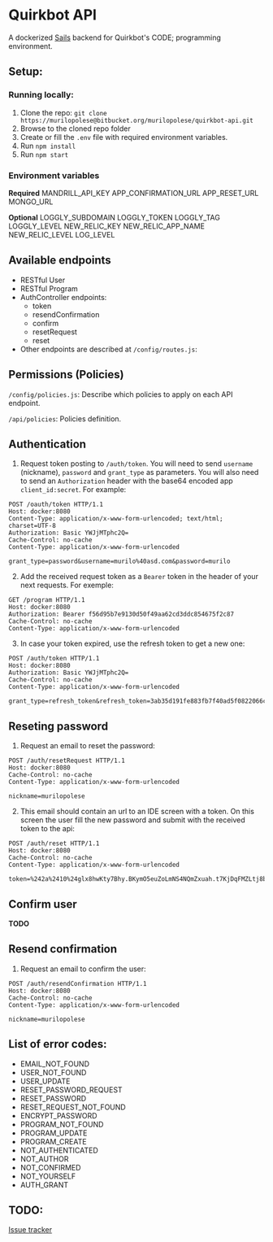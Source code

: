 # Quirkbot API

A dockerized [Sails](http://sailsjs.org) backend for Quirkbot's CODE; programming environment.

## Setup:

### Running locally:

1. Clone the repo: `git clone https://murilopolese@bitbucket.org/murilopolese/quirkbot-api.git`
2. Browse to the cloned repo folder
3. Create or fill the `.env` file with required environment variables.
4. Run `npm install`
5. Run `npm start`

### Environment variables

**Required**
MANDRILL_API_KEY
APP_CONFIRMATION_URL
APP_RESET_URL
MONGO_URL

**Optional**
LOGGLY_SUBDOMAIN
LOGGLY_TOKEN
LOGGLY_TAG
LOGGLY_LEVEL
NEW_RELIC_KEY
NEW_RELIC_APP_NAME
NEW_RELIC_LEVEL
LOG_LEVEL


## Available endpoints

* RESTful User
* RESTful Program
* AuthController endpoints:
	- token
	- resendConfirmation
	- confirm
	- resetRequest
	- reset
* Other endpoints are described at `/config/routes.js`:

## Permissions (Policies)

`/config/policies.js`: Describe which policies to apply on each API endpoint.

`/api/policies`: Policies definition.

## Authentication

1. Request token posting to `/auth/token`. You will need to send `username` (nickname), `password` and `grant_type` as parameters. You will also need to send an `Authorization` header with the base64 encoded app `client_id:secret`. For example:
```
POST /oauth/token HTTP/1.1
Host: docker:8080
Content-Type: application/x-www-form-urlencoded; text/html; charset=UTF-8
Authorization: Basic YWJjMTphc2Q=
Cache-Control: no-cache
Content-Type: application/x-www-form-urlencoded

grant_type=password&username=murilo%40asd.com&password=murilo
```
2. Add the received request token as a `Bearer` token in the header of your next requests. For exemple:
```
GET /program HTTP/1.1
Host: docker:8080
Authorization: Bearer f56d95b7e9130d50f49aa62cd3ddc854675f2c87
Cache-Control: no-cache
Content-Type: application/x-www-form-urlencoded
```
3. In case your token expired, use the refresh token to get a new one:
```
POST /auth/token HTTP/1.1
Host: docker:8080
Authorization: Basic YWJjMTphc2Q=
Cache-Control: no-cache
Content-Type: application/x-www-form-urlencoded

grant_type=refresh_token&refresh_token=3ab35d191fe883fb7f40ad5f0822066ceaf01f77
```

## Reseting password

1. Request an email to reset the password:
```
POST /auth/resetRequest HTTP/1.1
Host: docker:8080
Cache-Control: no-cache
Content-Type: application/x-www-form-urlencoded

nickname=murilopolese
```
2. This email should contain an url to an IDE screen with a token. On this screen the user fill the new password and submit with the received token to the api:
```
POST /auth/reset HTTP/1.1
Host: docker:8080
Cache-Control: no-cache
Content-Type: application/x-www-form-urlencoded

token=%242a%2410%24glx8hwKty7Bhy.BKymO5euZoLmNS4NQmZxuah.t7KjDqFMZLtj8bq&password=secret
```

## Confirm user

**TODO**

## Resend confirmation

1. Request an email to confirm the user:
```
POST /auth/resendConfirmation HTTP/1.1
Host: docker:8080
Cache-Control: no-cache
Content-Type: application/x-www-form-urlencoded

nickname=murilopolese
```

## List of error codes:

- EMAIL_NOT_FOUND
- USER_NOT_FOUND
- USER_UPDATE
- RESET_PASSWORD_REQUEST
- RESET_PASSWORD
- RESET_REQUEST_NOT_FOUND
- ENCRYPT_PASSWORD
- PROGRAM_NOT_FOUND
- PROGRAM_UPDATE
- PROGRAM_CREATE
- NOT_AUTHENTICATED
- NOT_AUTHOR
- NOT_CONFIRMED
- NOT_YOURSELF
- AUTH_GRANT

## TODO:

[Issue tracker](https://bitbucket.org/murilopolese/quirkbot-api/issues?&sort=-priority)
